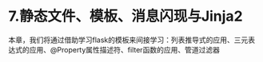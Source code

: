 # 7.静态文件、模板、消息闪现与Jinja2

本章，我们将通过借助学习flask的模板来间接学习：列表推导式的应用、三元表达式的应用、@Property属性描述符、filter函数的应用、管道过滤器
